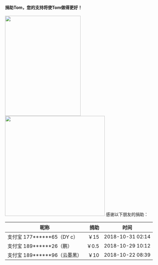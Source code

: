 #### 捐助Tom，您的支持将使Tom做得更好！
<img src="http://xinhuo.wpwet.com/jz.jpg" height="330" width="250">

<img src="http://xhss.me/wx.png" height="330" width="330">
感谢以下朋友的捐助：

| 昵称        | 捐助   |  时间  |
| --------   | -----:  | :----:  |
| 支付宝 177******65（DY c）     | ￥15 | 2018-10-31 02:14 |
| 支付宝 189******26（鹏）     | ￥0.5 | 2018-10-29 10:12 |
| 支付宝 189******96（云墨黑）     | ￥10 | 2018-10-22 08:39 |

